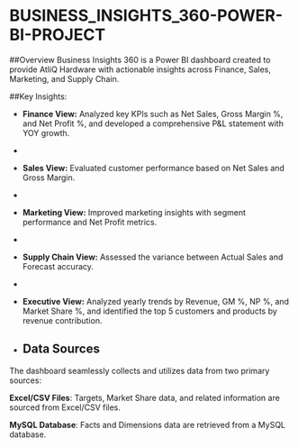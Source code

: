 # BUSINESS_INSIGHTS_360-POWER-BI-PROJECT
##Overview
Business Insights 360 is a Power BI dashboard created to provide AtliQ Hardware with actionable insights across Finance, Sales, Marketing, and Supply Chain.

##Key Insights:
- **Finance View:** Analyzed key KPIs such as Net Sales, Gross Margin %, and Net Profit %, and developed a comprehensive P&L statement with YOY growth.
- 
- **Sales View:** Evaluated customer performance based on Net Sales and Gross Margin.
- 
- **Marketing View:** Improved marketing insights with segment performance and Net Profit metrics.
- 
- **Supply Chain View:** Assessed the variance between Actual Sales and Forecast accuracy.
- 
- **Executive View:** Analyzed yearly trends by Revenue, GM %, NP %, and Market Share %, and identified the top 5 customers and products by revenue contribution.

- ## Data Sources
The dashboard seamlessly collects and utilizes data from two primary sources:

**Excel/CSV Files**: Targets, Market Share data, and related information are sourced from Excel/CSV files.

**MySQL Database**: Facts and Dimensions data are retrieved from a MySQL database.
